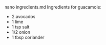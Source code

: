 nano ingredients.md
Ingredients for guacamole:
* 2 avocados
* 1 lime
* 1 tsp salt
* 1/2 onion
* 1 tbsp coriander

